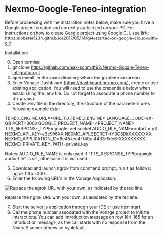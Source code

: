 # Nexmo-Google-Teneo-integration

Before proceeding with the installation notes below, make sure you have a Google project created and correctly authorized on your PC.
For instructions on how to create Google project using Google CLI, see link: https://lobster1234.github.io/2017/05/14/get-started-on-google-cloud-with-cli/

Installation:

0. Open terminal
1. git clone https://github.com/max-schmidt92/Nexmo-Google-Teneo-integration.git
2. npm install (in the same directory where the git clone occurred)
3. Enter Vonage Dashboard (https://dashboard.nexmo.com/), create or use existing application.
You will need to use the credentials below when establishing the .env file. Do not forget to associate a phone number to the project.
4. Create .env file in the directory, the structure of the parameters uses following example data:

TENEO_ENGINE_URL=<URL_TO_TENEO_ENGINE>
LANGUAGE_CODE=en-GB
PORT=3000
GOOGLE_PROJECT_NAME=<PROJECT_NAME>
TTS_RESPONSE_TYPE=google-websocket
AUDIO_FILE_NAME=output.mp3
NEXMO_API_KEY=e3e996XX
NEXMO_API_SECRET=tY3CSDhXXXXXXXX
NEXMO_APPLICATION_ID=8e454ec4-149a-4433-9dc6-XXXXXXXXX
NEXMO_PRIVATE_KEY_PATH=private.key

Notes:
AUDIO_FILE_NAME is only used if "TTS_RESPONSE_TYPE=google-audio-file" is set, otherwise it is not used.

5. Download and launch ngrok from command prompt, run it as follows: ngrok http 3000.
6. Enter the following URL's in the Vonage Application:

![Replace the ngrok URL with your own, as indicated by the red line.](http://puu.sh/FEv5s/faceeee6ef.png)

Replace the ngrok URL with your own, as indicated by the red line.

7. Start the server.js application through your IDE or use npm start.
8. Call the phone number associated with the Vonage project to initiate interactions.
You can add introduction message on row 164-165 for an introduction message, as the call starts with no response from the NodeJS server otherwise by default.
